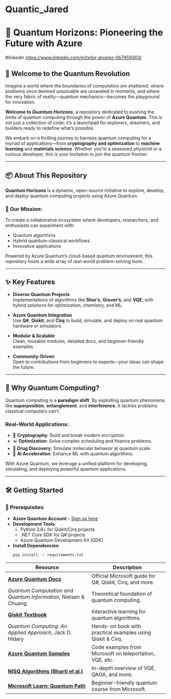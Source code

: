 # Quantic_Jared
# 🌌 Quantum Horizons: Pioneering the Future with Azure 

#linkedin
https://www.linkedin.com/in/txilor-alvarez-0b7959363/

## 🚀 Welcome to the Quantum Revolution

Imagine a world where the boundaries of computation are shattered, where problems once deemed unsolvable are unraveled in moments, and where the very fabric of reality—quantum mechanics—becomes the playground for innovation.

**Welcome to _Quantum Horizons_**, a repository dedicated to pushing the limits of quantum computing through the power of **Azure Quantum**. This is not just a collection of code; it’s a launchpad for explorers, dreamers, and builders ready to redefine what’s possible.

We embark on a thrilling journey to harness quantum computing for a myriad of applications—from **cryptography and optimization** to **machine learning** and **materials science**. Whether you’re a seasoned physicist or a curious developer, this is your invitation to join the quantum frontier.

---

## 📦 About This Repository

**Quantum Horizons** is a dynamic, open-source initiative to explore, develop, and deploy quantum computing projects using Azure Quantum.

### 🧭 Our Mission:
To create a collaborative ecosystem where developers, researchers, and enthusiasts can experiment with:
- Quantum algorithms
- Hybrid quantum-classical workflows
- Innovative applications

Powered by Azure Quantum’s cloud-based quantum environment, this repository hosts a wide array of real-world problem-solving tools.

---

## ✨ Key Features

- **Diverse Quantum Projects**  
  Implementations of algorithms like **Shor’s**, **Grover’s**, and **VQE**, with hybrid solutions for optimization, chemistry, and ML.

- **Azure Quantum Integration**  
  Use **Q#**, **Qiskit**, and **Cirq** to build, simulate, and deploy on real quantum hardware or simulators.

- **Modular & Scalable**  
  Clean, reusable modules, detailed docs, and beginner-friendly examples.

- **Community-Driven**  
  Open to contributions from beginners to experts—your ideas can shape the future.

---

## 🧠 Why Quantum Computing?

Quantum computing is a **paradigm shift**. By exploiting quantum phenomena like **superposition**, **entanglement**, and **interference**, it tackles problems classical computers can’t.

### Real-World Applications:
- 🔐 **Cryptography**: Build and break modern encryption.
- 📊 **Optimization**: Solve complex scheduling and finance problems.
- 💊 **Drug Discovery**: Simulate molecular behavior at quantum scale.
- 🤖 **AI Acceleration**: Enhance ML with quantum algorithms.

With Azure Quantum, we leverage a unified platform for developing, simulating, and deploying powerful quantum applications.

---

## 🛠️ Getting Started

### 🔑 Prerequisites

- **Azure Quantum Account** – [Sign up here](https://azure.microsoft.com/free/)
- **Development Tools**:
  - Python 3.8+ for Qiskit/Cirq projects
  - .NET Core SDK for Q# projects
  - Azure Quantum Development Kit (QDK)
- **Install Dependencies**:
  ```bash
  pip install -r requirements.txt

| Resource                                                                                                           | Description                                                |
| ------------------------------------------------------------------------------------------------------------------ | ---------------------------------------------------------- |
| [**Azure Quantum Docs**](https://learn.microsoft.com/azure/quantum/)                                               | Official Microsoft guide for Q#, Qiskit, Cirq, and more.   |
| *Quantum Computation and Quantum Information*, Nielsen & Chuang                                                    | Theoretical foundation of quantum computing.               |
| [**Qiskit Textbook**](https://qiskit.org/textbook)                                                                 | Interactive learning for quantum algorithms.               |
| *Quantum Computing: An Applied Approach*, Jack D. Hidary                                                           | Hands-on book with practical examples using Qiskit & Cirq. |
| [**Azure Quantum Samples**](https://github.com/Azure/azure-quantum-samples)                                        | Code examples from Microsoft on teleportation, VQE, etc.   |
| [**NISQ Algorithms (Bharti et al.)**](https://arxiv.org/abs/2004.10433)                                            | In-depth overview of VQE, QAOA, and more.                  |
| [**Microsoft Learn: Quantum Path**](https://learn.microsoft.com/training/paths/introduction-to-quantum-computing/) | Beginner-friendly quantum course from Microsoft.           |

